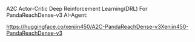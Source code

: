  A2C Actor-Critic Deep Reinforcement Learning(DRL) For PandaReachDense-v3 AI-Agent:

https://huggingface.co/xenjin450/A2C-PandaReachDense-v3Xenjin450-PandaReachDense-v3
